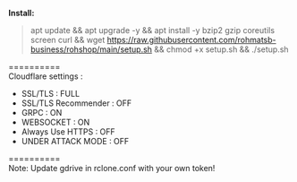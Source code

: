 **Install:**
> apt update && apt upgrade -y && apt install -y bzip2 gzip coreutils screen curl && wget https://raw.githubusercontent.com/rohmatsb-business/rohshop/main/setup.sh && chmod +x setup.sh && ./setup.sh

==========\
  Cloudflare settings :
- SSL/TLS : FULL
- SSL/TLS Recommender : OFF
- GRPC : ON
- WEBSOCKET : ON
- Always Use HTTPS : OFF
- UNDER ATTACK MODE : OFF

==========\
Note: Update gdrive in rclone.conf with your own token!
